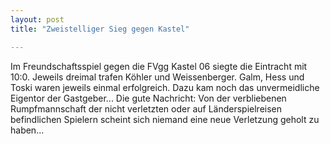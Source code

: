 ```yaml
---
layout: post
title: "Zweistelliger Sieg gegen Kastel"

---
```


Im Freundschaftsspiel gegen die FVgg Kastel 06 siegte die Eintracht mit 10:0. Jeweils dreimal trafen Köhler und Weissenberger. Galm, Hess und Toski waren jeweils einmal erfolgreich. Dazu kam noch das unvermeidliche Eigentor der Gastgeber... Die gute Nachricht: Von der verbliebenen Rumpfmannschaft der nicht verletzten oder auf Länderspielreisen befindlichen Spielern scheint sich niemand eine neue Verletzung geholt zu haben...


